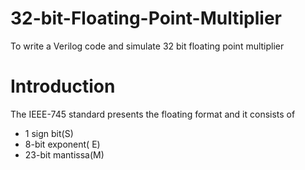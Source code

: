 # 32-bit-Floating-Point-Multiplier
To write a Verilog code and simulate 32 bit floating point multiplier
# Introduction
The IEEE-745 standard presents the floating format and it consists of
- 1 sign bit(S)
-	8-bit exponent( E)
-	23-bit mantissa(M) 

